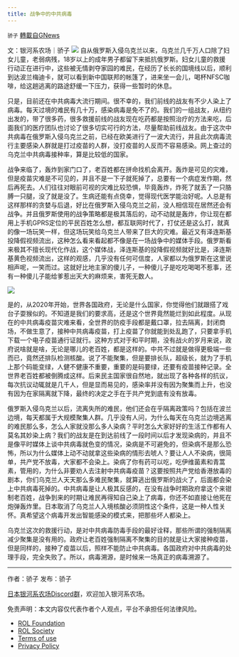 ```yaml
---
title: 战争中的中共病毒
---
```

`骄子` [轉載自GNews](https://gnews.org/zh-hans/2192839/)

文：银河系农场｜骄子
![](https://assets.gnews.org/wp-content/uploads/2022/03/tutu-1.jpg)
自从俄罗斯入侵乌克兰以来，乌克兰几千万人口除了妇女儿童，老弱病残，18岁以上的成年男子都留下来抵抗俄罗斯。妇女儿童的救援行动正在进行中，这些被无情剥夺家园的难民，在经历了长长的国境线以后，顺利到达波兰梅迪卡，就可以看到新中国联邦的帐篷了，进来坐一会儿，喝杯NFSC咖啡，给这趟逃离的路途舒缓一下压力，获得一些暂时的休息。

只是，目前还在中共病毒大流行期间。很不幸的，我们前线的战友有不少人染上了病毒。每天过境的难民有几十万，感染病毒是免不了的。我们的一组战友，从纽约出发的，带了很多药，很多救援前线的战友现在吃药都是按照治疗的方法来吃，后面我们的医疗团队也讨论了很多切实可行的方法，尽量帮助前线战友。由于这次中共病毒在俄罗斯入侵乌克兰之前，已经在欧美进行了一波大流行，并且此次病毒流行主要感染人群就是打过疫苗的人群，没打疫苗的人反而不容易感染。网上查过的乌克兰中共病毒接种率，算是比较低的国家。

战争来临了，轰炸到家门口了，老百姓都在拼命找机会离开。轰炸是可见的灾难，但是疫苗灾难是不可见的，并且不是一下子就死掉了，总要有一个病症发作期，然后再死去。人们往往对眼前可视的灾难比较恐惧，毕竟轰炸，炸死了就丢了一只胳膊一只腿，没了就是没了。生病还能有点侥幸，觉得现代医学能治好呢。人总是有这样那样的贪婪与后退，好比在俄罗斯入侵乌克兰之前，没人相信现在居然还会有战争。并且俄罗斯使用的战争策略都是极其落后的，动不动就是轰炸，你让现在都用上手机GPRS定位的平民百姓怎么想，都互联网时代了，打仗还是这么打，就真的像一场玩笑一样，但这场玩笑给乌克兰人带来了巨大的灾难。最近又有泽连斯基投降假视频流出，这种怎么看来看起都不像是在一场战争中的媒体手段。俄罗斯看来极其不擅长现代化作战，这个媒体战，泽连斯基的投降假视频就好比是，泽连斯基黄色视频流出，这样的观感，几乎没有任何可信度，人家都以为俄罗斯在这里说相声呢，一笑而过。这就好比地主家的傻儿子，一种傻儿子是吃吃喝喝不惹事，还有一种傻儿子能给爹惹出天大的麻烦来，害死无数人。

![](https://assets.gnews.org/wp-content/uploads/2022/03/800-3-2345.jpg)

是的，从2020年开始，世界各国政府，无论是什么国家，你觉得他们就跟搭了戏台子耍猴似的。不知道是我们的要求高，还是这个世界竟然能烂到如此程度。从现在的中共病毒疫苗灾难来看，全世界的防疫手段都是戴口罩，拉去隔离，封闭商场，不做生意了，接种中共病毒疫苗，打上疫苗了你就能到处乱跑了，只要拿手机下载一个电子疫苗通行证就行。这种方式对于和平时期，没有战火的岁月来说，政府说啥就是啥，无论是哪儿的老百姓，都是这样的。中共不过就是做得更极端一些而已，竟然还排队检测核酸。说了不能聚集，但是要排长队，超级长，就为了手机上那个码能变绿，人健不健康不重要，重要的是码要绿，还要有疫苗接种记录。全世界老百姓都被倒腾成这样。后来民主国家很自然地，就出现了各种各样的抗议，每次抗议动辄就是几千人，但是显而易见的，感染率并没有因为聚集而上升，也没有因为在家隔离就下降，最终的决定之手在于共产党到底有没有放毒。

俄罗斯入侵乌克兰以后，流离失所的难民，他们还会在乎隔离政策吗？包括在波兰边境，每天都属于大规模聚集人群。几乎没有人问，为什么每天在乌克兰边境逃离的难民那么多，怎么人家就没那么多人染病？平时怎么大家好好的生活工作都有人莫名其妙染上病？我们的战友是在到达前线了一段时间以后才发现染病的，并且不是像平时媒体上谈中共病毒就色变的情况，染病是不可避免的，但染病不是那么恐怖，所以为什么媒体上动不动就拿这些染病的情形去唬人？要让人人不染病，很简单，共产党不放毒，大家都不会染上。染病了你有药可以吃，吃伊维菌素和青蒿素，管用的，为什么非要劝人去注射中共病毒疫苗？这要按照共产党给香港放毒的剧本，你们乌克兰人天天那么多难民聚集，就算逃出俄罗斯的战火了，后面都会染上中共病毒死掉的。中共病毒是让人极其反感的，在没有战争时期政府拿这个来钳制老百姓，战争到来的时期让难民再得知自己染上了病毒，你还不如直接让他死在炮弹轰炸里。日本取消了乌克兰人入境核酸必须阴性这个条件，这是一种人性关怀。真希望这个病毒开发出智能感染的模式来，把那些坏人都染上。

乌克兰这次的救援行动，是对中共病毒防毒手段的最好诠释，那些所谓的强制隔离减少聚集是没有用的。政府让老百姓强制隔离不聚集的目的就是让大家接种疫苗，但是同样的，接种了疫苗以后，照样不能防止中共病毒。各国政府对中共病毒的处理手段，完全失败了。所以，病毒溯源，是时候来一场真正的病毒溯源了。



* * *

作者：骄子
发布：骄子

[日本银河系农场Discord群](https://discord.com/channels/805765245758472202/851632878567948351)，欢迎加入银河系农场。



 

免责声明：本文内容仅代表作者个人观点，平台不承担任何法律风险。

- [ROL Foundation](https://rolfoundation.org/)
- [ROL Society](https://rolsociety.org/)
- [Terms of use](https://gnews.org/terms-of-use-3/)
- [Privacy Policy](https://gnews.org/privacy-policy/)
